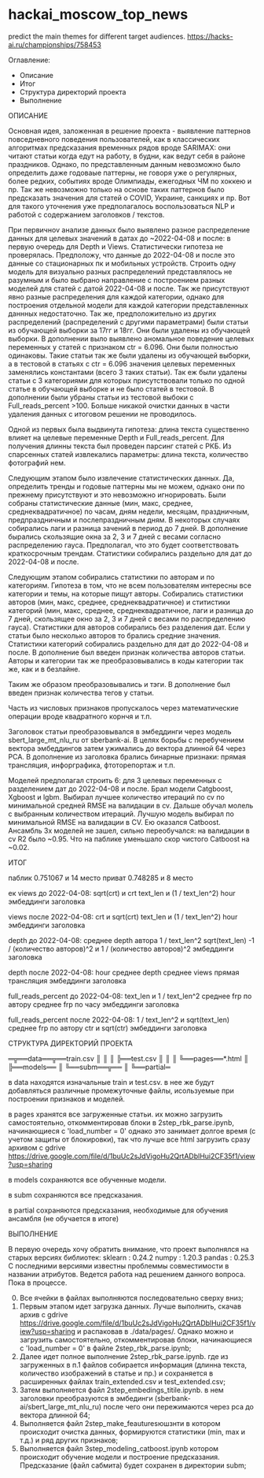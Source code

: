 # hackai_moscow_top_news
predict the main themes for different target audiences. 
https://hacks-ai.ru/championships/758453






Оглавление:
- Описание
- Итог
- Структура директорий проекта
- Выполнение




 ОПИСАНИЕ


 Основная идея, заложенная в решение проекта - выявление паттернов повседневного
 поведения пользователей, как в классических алгоритмах предсказания временных 
 рядов вроде SARIMAX: они читают статьи когда едут на работу, в будни, как ведут 
 себя в районе праздников. Однако, по представленным данным невозможно было
 определить даже годоваые паттерны, не говоря уже о регулярных, более редких, 
 событиях вроде Олимпиады, ежегодных ЧМ по хоккею и пр. Так же невозможно только 
 на основе таких паттернов было предсказать значения для статей о COVID, Украине, 
 санкциях и пр. Вот для такого уточнения уже предполагалось воспользоваться NLP и
 работой с содержанием заголовков / текстов.
 
 При первичноv анализе данных было выявлено разное распределение данных для 
 целевых значений в датах до ~2022-04-08 и после: в первую очередь для Depth и
 Views. Статистически гипотеза не проверялась. Предположу, что данные до 
 2022-04-08 и после это данные со стационарных пк и мобильных устройств.
 Строить одну модель для визуально разных распределений представлялось не 
 разумным и было выбрано направление с построением разных моделей для статей
 с датой 2022-04-08 и после. Так же присутствуют явно разные распределения для
 каждой категории, однако для  построения отдельной модели для каждой категории
 представленных даннных недостаточно. 
 Так же, предположительно из других распределений (распределений с другими 
 параметрами) были статьи из обучающей выборки за 17гг и 18гг. Они были удалены
 из обучающей выборки. 
 В дополнении выло выявлено аномальное поведение целевых переменных у статей с
 признаком ctr = 6.096. Они были полностью одинаковы. Такие статьи так же были 
 удалены из обучающей выборки, а в тестовой в статьях с ctr = 6.096 значения
 целевых переменных заменялись константами (всего 3 таких статьи).
 Так еж были удалены статьи с 3 категориями для которых присутствовали только
 по одной статье в обучающей выборке и не было статей в тестовой.
 В дополнении были убраны статьи из тестовой выбоки с Full_reads_percent >100.
 Больше никакой очистки данных в части удаления данных с итоговом решении не
 проводилось.
 
 Одной из первых была выдвинута гипотеза: длина текста существенно влияет на
 целевые переменные Depth и Full_reads_percent. Для получения длинны текста 
 был проведен парсинг статей с РКБ. Из спарсенных статей извлекались параметры:
 длина текста, количество фотографий нем.
 
 Следующим этапом было извлечение статистических данных. Да, определить тренды 
 и годовые паттерны мы не можем, однако они по прежнему присутствуют и это 
 невозможно игнорировать. Были собраны статистические данные (мин, макс, среднее,
 среднеквадратичное) по часам, дням недели, месяцам, праздничным, 
 предпраздничным и послепраздничным дням. В некоторых случаях собирались лаги и
 разница зачений в период до 7 дней. В дополнение бырались скользящие окна за
 2, 3 и 7 дней с весами согласно распределению гауса. Предполагал, что это
 будет соответствовать краткосрочным трендам. Статистики собирались раздельно 
 для дат до 2022-04-08 и после.
 
 Следующим этапом собирались статистики по авторам и по категориям. Гипотеза в 
 том, что не всем пользователям интересны все категории и темы, на которые пищут 
 авторы. Собирались статистики авторов (мин, макс, среднее, среднеквадратичное)
 и ститистики категорий (мин, макс, среднее, среднеквадратичное, лаги и разница
 до 7 дней, скользящее окно за 2, 3 и 7 дней с весами по распределению гауса).
 Статистики для авторов собирались без разделения дат. Если у статьи было 
 несколько авторов то брались средние значения.
 Статистики категорий собирались раздельно для дат до 2022-04-08 и после. 
 В дополнение был введен признак количества авторов статьи.
 Авторы и категории так же преобразовывались в коды категории так же, как и
 в безлайне.
 
 Таким же образом преобразовывались и тэги. В дополнение был введен признак
 количества тегов у статьи.
 
 Часть из числовых признаков пропускалось через математические операции вроде 
 квадратного корнчя и т.п.
 
 Заголовок статьи преобразовывался в эмбеддинги через модель sbert_large_mt_nlu_ru
 от sberbank-ai. В целях борьбы с перебучением вектора эмбеддингов затем 
 ужимались до вектора длинной 64 через PCA. В дополнение из заголовка брались
 бинарные признаки: прямая трансляция, инфорграфика, фтоторепортаж и т.п.

 
 Моделей предполагал строить 6: для 3 целевых переменных с разделением дат 
 до 2022-04-08 и после. Брал модели Catgboost, Xgboost и lgbm. 
 Выбирал лучшее количество итераций по cv по минимальной средней RMSE на 
 валидации в cv. Дальше обучал молель с выбранным количеством итераций. Лучшую 
 модель выбирал по минимальной RMSE на валидации в CV. 
 Ею оказался Catboost. 
 Ансамбль 3х моделей не зашел, сильно переобучался: на валидации в cv R2 
 было ~0.95. Что на паблике уменьшало скор чистого Catboost на ~0.02.  
 
 
 
 
 ИТОГ
 
 паблик 0.751067 и 14 место
 приват 0.748285 и 8 место

 ек
 views до 2022-04-08:
 sqrt(crt) и crt
 text_len и (1 / text_len^2)
 hour
 эмбеддинги заголовка
 
 views после 2022-04-08:
 crt и sqrt(crt) 
 text_len и (1 / text_len^2)
 hour
 эмбеддинги заголовка
   
 
 depth до 2022-04-08:
 среднее depth автора
 1 / text_len^2
 sqrt(text_len)
 -1 / (количество авторов)^2 и 1 / (количество авторов)^2
 эмбеддинги заголовка
 
 depth после 2022-04-08:
 hour
 среднее depth 
 среднее views
 прямая трансляция
 эмбеддинги заголовка
 

 full_reads_percent до 2022-04-08:
 text_len и 1 / text_len^2
 среднее frp по автору
 среднее frp по часу 
 эмбеддинги заголовка
 
 full_reads_percent после 2022-04-08:
 1 / text_len^2 и sqrt(text_len)
 среднее frp по автору
 ctr и sqrt(ctr)
 эмбеддинги заголовка




СТРУКТУРА ДИРЕКТОРИЙ ПРОЕКТА

═╦══data══╦══train.csv
 ║        ║
 ║        ╠══test.csv
 ║        ║
 ║        ╚══pages══*.html
 ║
 ╠══models══
 ║
 ╚══subm══╦══
          ║
          ╚══partial═
 
 в data находятся изначальные train и test.csv.
 в нее же будут добавляться различные промежуточные файлы,
 исользуемые при построении признаков и моделей.
 
 в pages хранятся все загруженные статьи.
 их можно загрузить самостоятельно, откомментировав блоки в 2step_rbk_parse.ipynb, 
 начинающиеся с 'load_number = 0'
 однако это занимает долгое время (с учетом защиты от блокировки),
 так что лучше все html загрузить сразу архивом с gdrive
 https://drive.google.com/file/d/1buUc2sJdVigoHu2QrtADblHui2CF35f1/view?usp=sharing
  
 в models сохраняются все обученные модели.
 
 в subm сохраняются все предсказания.
 
 в partial сохраняются предсказания, необходимые для обучения ансамбля 
 (не обучается в итоге)




 ВЫПОЛНЕНИЕ
  
 
 В первую очередь хочу обратить внимание, что проект выполнялся на старых версиях библиотек:
 sklearn          : 0.24.2
 numpy            : 1.20.3
 pandas           : 0.25.3
 С последними версиями известны проблеммы совместимости в названии атрибутов.
 Ведется работа над решением данного вопроса. Пока в процессе.
  
 0. Все ячейки в файлах выполняются последовательно сверху вниз;
 1. Первым этапом идет загрузка данных. Лучше выполнить, скачав архив с gdrive 
    https://drive.google.com/file/d/1buUc2sJdVigoHu2QrtADblHui2CF35f1/view?usp=sharing
    и распаковав в ./data/pages/. 
    Однако можно и загрузить самостоятельно, откомментировав блоки, начинающиеся с 
    'load_number = 0' в файле 2step_rbk_parse.ipynb;
 2. Далее идет полное выполнение 2step_rbk_parse.ipynb. где из загруженных в п.1 файлов 
    собирается информация (длинна текста, количество изображений в статье и пр.) и сохраняется
    в расширенных файлах train_extended.csv и test_extended.csv;
 3. Затем выполняется файл 2step_embedings_titile.ipynb. в нем заголовки преобразуются в 
    эмбединги (sberbank-ai/sbert_large_mt_nlu_ru) после чего они пережимаются через pca до 
    вектора длинной 64;
 4. Выполняется файл 2step_make_feauturesюшзнти в котором происходит очистка данных,
    формируются статистики (min, max и т.д.) и ряд других признаков;
 5. Выполняется файл 3step_modeling_catboost.ipynb котором происходит обучение модели и построение предсказания. 
    Предсказание (файл сабмита) будет сохранен в директории subm;
 
